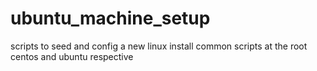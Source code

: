 # ubuntu_machine_setup
scripts to seed and config a new linux install
common scripts at the root
centos and ubuntu respective






